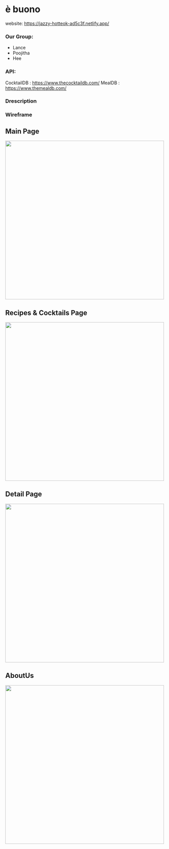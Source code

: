# è buono

website: https://jazzy-hotteok-ad5c3f.netlify.app/

### Our Group:
- Lance
- Poojitha
- Hee

### API: 
CocktailDB : https://www.thecocktaildb.com/
MealDB : https://www.themealdb.com/

### Drescription 


### Wireframe

## Main Page <br>
<img src="https://user-images.githubusercontent.com/97911806/164336481-450208b8-5070-45b6-9939-cff1e0a457c7.png" data-canonical-src="https://user-images.githubusercontent.com/97911806/164336481-450208b8-5070-45b6-9939-cff1e0a457c7.png" width="500"  />

## Recipes & Cocktails Page <br>
<img src="https://user-images.githubusercontent.com/97911806/164336553-c8cfb909-24be-49c1-b1e0-b954be9db911.png" data-canonical-src="https://user-images.githubusercontent.com/97911806/164336553-c8cfb909-24be-49c1-b1e0-b954be9db911.png" width="500"  />

## Detail Page <br>
<img src="https://user-images.githubusercontent.com/97911806/164336586-10c8a65b-2c89-4200-8f7a-f545c657be9e.png " data-canonical-src="https://user-images.githubusercontent.com/97911806/164336586-10c8a65b-2c89-4200-8f7a-f545c657be9e.png " width="500"  />

## AboutUs <br>
<img src="https://user-images.githubusercontent.com/97911806/164336630-32e1e644-b108-4fbd-8a1b-e5b9292c24df.png " data-canonical-src="https://user-images.githubusercontent.com/97911806/164336630-32e1e644-b108-4fbd-8a1b-e5b9292c24df.png" width="500"  />
